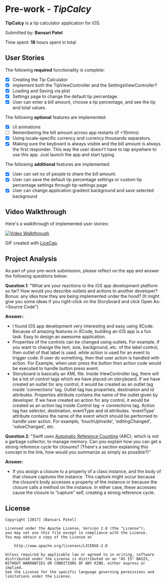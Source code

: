 # Pre-work - *TipCalcy*

**TipCalcy** is a tip calculator application for iOS.

Submitted by: **Bansari Patel**

Time spent: **18** hours spent in total

## User Stories

The following **required** functionality is complete:

- [x] Creating the Tip Calculator
- [x] implement both the TipViewController and the SettingsViewController?
- [x] Loading and Saving via plist
- [x] Settings page to change the default tip percentage.
- [x] User can enter a bill amount, choose a tip percentage, and see the tip and total values.

The following **optional** features are implemented:
- [x] UI animations
- [ ] Remembering the bill amount across app restarts (if <10mins)
- [x] Using locale-specific currency and currency thousands separators.
- [x] Making sure the keyboard is always visible and the bill amount is always the first responder. This way the user doesn't have to tap anywhere to use this app. Just launch the app and start typing.

The following **additional** features are implemented:

- [x] User can set no of people to share the bill amount. 
- [x] User can save the default tip percentage settings or custom tip percentage settings through tip-settings page
- [x] User can change application gradient background and save selected background

## Video Walkthrough 

Here's a walkthrough of implemented user stories:

<a href='http://imgur.com/a/CA1h9'>

<img src='http://imgur.com/a/CA1h9' title='Video Walkthrough' width='' alt='Video Walkthrough' /></a>

GIF created with [LiceCap](http://www.cockos.com/licecap/).

## Project Analysis

As part of your pre-work submission, please reflect on the app and answer the following questions below:

**Question 1**: "What are your reactions to the iOS app development platform so far? How would you describe outlets and actions to another developer? Bonus: any idea how they are being implemented under the hood? (It might give you some ideas if you right-click on the Storyboard and click Open As->Source Code")

**Answer:**:
- I found iOS app development very interesting and easy using XCode. Because of amazing features in XCode, building an iOS app is a fun task. Easy to design an awesome application.
- Properties of the controls can be changed using outlets. For example, if you want to change the text, size, background, etc. of the label control, then outlet of that label is used. while action is used for an event to trigger code. If user do something, then that user action is handled with action. For Example, when user press the button then action code would be executed to handle button press event.
- Storyboard is basically an XML file. Inside ViewController tag, there will be a list of control tags which we have placed on storyboard. If we have created an outlet for any control, it would be created as an outlet tag inside 'connections' tag. Outlet tag has properties, destination and id attributes. Properties attribute contains the name of the outlet given by developer. If we have created an action for any control, it would be created as an action tag inside Control tag -> connections tag. Action tag has selector, destination, eventType and id attributes. 'eventType' attribute contains the name of the event which should be performed to handle user action. For example, 'touchUpInside', 'editingChanged', 'valueChanged', etc.

**Question 2**: "Swift uses [Automatic Reference Counting](https://developer.apple.com/library/content/documentation/Swift/Conceptual/Swift_Programming_Language/AutomaticReferenceCounting.html#//apple_ref/doc/uid/TP40014097-CH20-ID49) (ARC), which is not a garbage collector, to manage memory. Can you explain how you can get a strong reference cycle for closures? (There's a section explaining this concept in the link, how would you summarize as simply as possible?)"

**Answer:** 

- If you assign a closure to a property of a class instance, and the body of that closure captures the instance. This capture might occur because the closure’s body accesses a property of the instance  or because the closure calls a method on the instance. In either case, these accesses cause the closure to “capture” self, creating a strong reference cycle.

## License

    Copyright [2017] [Bansari Patel]

    Licensed under the Apache License, Version 2.0 (the "License");
    you may not use this file except in compliance with the License.
    You may obtain a copy of the License at

        http://www.apache.org/licenses/LICENSE-2.0

    Unless required by applicable law or agreed to in writing, software
    distributed under the License is distributed on an "AS IS" BASIS,
    WITHOUT WARRANTIES OR CONDITIONS OF ANY KIND, either express or implied.
    See the License for the specific language governing permissions and
    limitations under the License.
